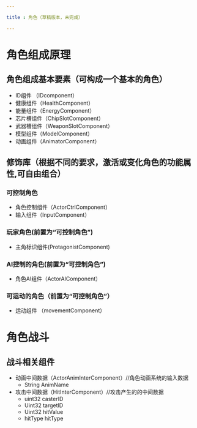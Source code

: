 ```yaml
---

title : 角色（草稿版本，未完成）

---
```



# 角色组成原理
## 角色组成基本要素（可构成一个基本的角色）
- ID组件 （IDcomponent）
- 健康组件（HealthComponent）
- 能量组件（EnergyComponent）
- 芯片槽组件（ChipSlotComponent）
- 武器槽组件（WeaponSlotComponent）
- 模型组件（ModelComponent）
- 动画组件（AnimatorComponent）
## 修饰库（根据不同的要求，激活或变化角色的功能属性,可自由组合）
### 可控制角色
- 角色控制组件（ActorCtrlComponent）
- 输入组件（InputComponent）
### 玩家角色(前置为“可控制角色”)
- 主角标识组件(ProtagonistComponent)
### AI控制的角色(前置为“可控制角色”)
- 角色AI组件（ActorAIComponent）
### 可运动的角色（前置为“可控制角色”）
- 运动组件 （movementComponent）


# 角色战斗
## 战斗相关组件
- 动画中间数据（ActorAnimInterComponent）//角色动画系统的输入数据
  - String AnimName
- 攻击中间数据（HitInterComponent）//攻击产生的的中间数据
  - uint32 casterID
  - Uint32 targetID
  - Uint32 hitValue
  - hitType hitType